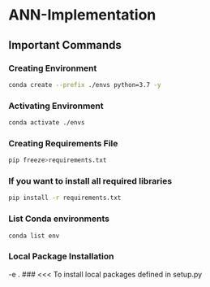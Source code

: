 # ANN-Implementation

## Important Commands
### Creating Environment
```bash
conda create --prefix ./envs python=3.7 -y
```
### Activating Environment
```bash
conda activate ./envs
```

### Creating Requirements File
```bash
pip freeze>requirements.txt
```

### If you want to install all required libraries
```bash
pip install -r requirements.txt
```

### List Conda environments
```bash
conda list env
```

### Local Package Installation
-e . ### <<< To install local packages defined in setup.py


